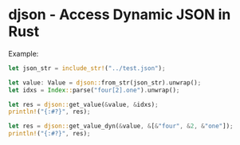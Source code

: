 # djson - Access Dynamic JSON in Rust

Example:
```rust
let json_str = include_str!("../test.json");

let value: Value = djson::from_str(json_str).unwrap();
let idxs = Index::parse("four[2].one").unwrap();

let res = djson::get_value(&value, &idxs);
println!("{:#?}", res);

let res = djson::get_value_dyn(&value, &[&"four", &2, &"one"]);
println!("{:#?}", res);
```
